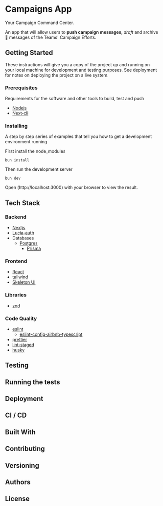 # Campaigns App

Your Campaign Command Center.

An app that will allow users to **push campaign messages**, _draft_ and archive 👀 messages of the Teams' Campaign Efforts.

## Getting Started

These instructions will give you a copy of the project up and running on
your local machine for development and testing purposes. See deployment
for notes on deploying the project on a live system.

### Prerequisites

Requirements for the software and other tools to build, test and push

- [Nodejs](https://nodejs.org/)
- [Next-cli](https://nextjs.org/docs/pages/api-reference/next-cli)

### Installing

A step by step series of examples that tell you how to get a development
environment running

First install the node_modules

    bun install

Then run the development server

    bun dev

Open (http://localhost:3000) with your browser to view the result.

## Tech Stack

### Backend

- [Nextjs](https://nextjs.org/)
- [Lucia-auth](https://lucia-auth.com/)
- Databases
  - [Postgres](https://www.postgresql.org/)
    - [Prisma](https://www.prisma.io/)

### Frontend

- [React](https://react.dev/)
- [tailwind](https://tailwindcss.com/)
- [Skeleton UI](https://www.skeleton.dev/)

### Libraries

- [zod](https://www.npmjs.com/package/zod)

### Code Quality

- [eslint](https://www.npmjs.com/package/eslint)
  - [eslint-config-airbnb-typescript](https://www.npmjs.com/package/eslint-config-airbnb-typescript)
- [prettier](https://www.npmjs.com/package/prettier)
- [lint-staged](https://www.npmjs.com/package/lint-staged)
- [husky](https://www.npmjs.com/package/husky)

## Testing

<!-- - E2E / Integration
  - [Playwright](https://playwright.dev/)
- Coverage
  - [Istanbul](https://www.npmjs.com/package/nyc) -->

## Running the tests

<!-- Explain how to run the automated tests for this system -->

<!-- ### Sample Tests -->

<!-- Explain what these tests test and why

    Give an example -->

<!-- ### Style test -->

<!-- Checks if the best practices and the right coding style has been used.

    Give an example -->

## Deployment

<!-- Add additional notes to deploy this on a live system -->

## CI / CD

## Built With

<!-- - [Contributor Covenant](https://www.contributor-covenant.org/) - Used
  for the Code of Conduct
- [Creative Commons](https://creativecommons.org/) - Used to choose
  the license -->

## Contributing

<!-- Please read [CONTRIBUTING.md](CONTRIBUTING.md) for details on our code
of conduct, and the process for submitting pull requests to us. -->

## Versioning

<!-- We use [Semantic Versioning](http://semver.org/) for versioning. For the versions
available, see the [tags on this
repository](https://github.com/PurpleBooth/a-good-readme-template/tags). -->

## Authors

<!-- - **Billie Thompson** - _Provided README Template_ -
  [PurpleBooth](https://github.com/PurpleBooth) -->

<!-- See also the list of
[contributors](https://github.com/PurpleBooth/a-good-readme-template/contributors)
who participated in this project. -->

## License

<!-- This project is licensed under the [CC0 1.0 Universal](LICENSE.md)
Creative Commons License - see the [LICENSE.md](LICENSE.md) file for
details -->
